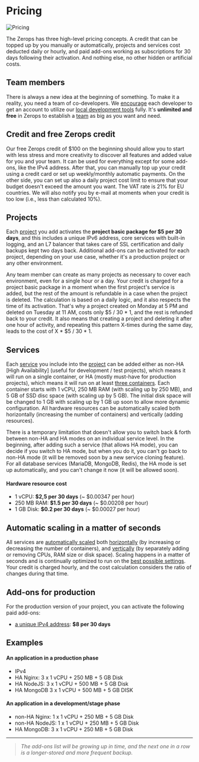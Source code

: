 # Pricing

![Pricing](/pricing.png "Pricing")

The Zerops has three high-level pricing concepts. A credit that can be topped up by you manually or automatically, projects and services cost deducted daily or hourly, and paid add-ons working as subscriptions for 30 days following their activation. And nothing else, no other hidden or artificial costs.

## Team members

There is always a new idea at the beginning of something. To make it a reality, you need a team of co-developers. We [encourage](/documentation/overview/made-for-developers.html#each-developer-should-have-his-own-account-no-artificial-pricing-boosting) each developer to get an account to utilize our [local development tools](/documentation/cli/vpn.html) fully. It's **unlimited and free** in Zerops to establish a [team](/documentation/overview/users.html#your-account) as big as you want and need.

## Credit and free Zerops credit

Our free Zerops credit of \$100 on the beginning should allow you to start with less stress and more creativity to discover all features and added value for you and your team. It can be used for everything except for some add-ons, like the IPv4 address. After that, you can manually top up your credit using a credit card or set up weekly/monthly automatic payments. On the other side, you can set up also a daily project cost limit to ensure that your budget doesn't exceed the amount you want. The VAT rate is 21% for EU countries. We will also notify you by e-mail at moments when your credit is too low (i.e., less than calculated 10%).

## Projects

Each [project](/documentation/overview/projects-and-services-structure.html#project) you add activates the **project basic package for \$5 per 30 days**, and this includes a unique IPv6 address, core services with built-in logging, and an L7 balancer that takes care of SSL certification and daily backups kept two days back. Additional add-ons can be activated for each project, depending on your use case, whether it's a production project or any other environment.

Any team member can create as many projects as necessary to cover each environment, even for a single hour or a day. Your credit is charged for a project basic package in a moment when the first project's service is added, but the rest of the amount is refundable in a case when the project is deleted. The calculation is based on a daily logic, and it also respects the time of its activation. That's why a project created on Monday at 5 PM and deleted on Tuesday at 11 AM, costs only \$5 / 30 \* 1, and the rest is refunded back to your credit. It also means that creating a project and deleting it after one hour of activity, and repeating this pattern X-times during the same day, leads to the cost of X \* \$5 / 30 * 1.

## Services

Each [service](/documentation/overview/projects-and-services-structure.html#service) you include into the [project](/documentation/overview/projects-and-services-structure.html#project) can be added either as non-HA [High Availability] (useful for development / test projects), which means it will run on a single container, or HA (mostly must-have for production projects), which means it will run on at least [three containers](/documentation/ha/why-should-i-want-high-availability.html). Each container starts with 1 vCPU, 250 MB RAM (with scaling up by 250 MB), and 5 GB of SSD disc space (with scaling up by 5 GB). The initial disk space will be changed to 1 GB with scaling up by 1 GB up soon to allow more dynamic configuration. All hardware resources can be automatically scaled both horizontally (increasing the number of containers) and vertically (adding resources).

There is a temporary limitation that doesn't allow you to switch back & forth between non-HA and HA modes on an individual service level. In the beginning, after adding such a service (that allows HA mode), you can decide if you switch to HA mode, but when you do it, you can't go back to non-HA mode (it will be removed soon by a new service cloning feature). For all database services (MariaDB, MongoDB, Redis), the HA mode is set up automatically, and you can't change it now (it will be allowed soon).

#### Hardware resource cost

- 1 vCPU: **\$2,5 per 30 days** (~ $0.00347 per hour)
- 250 MB RAM: **\$1.5 per 30 days** (~ $0.00208 per hour)
- 1 GB Disk: **\$0.2 per 30 days** (~ $0.00027 per hour)

## Automatic scaling in a matter of seconds

All services are [automatically scaled](/documentation/automatic-scaling/how-automatic-scaling-works.html) both [horizontally](/documentation/automatic-scaling/how-automatic-scaling-works.html#horizontal-scaling) (by increasing or decreasing the number of containers), and [vertically](/documentation/automatic-scaling/how-automatic-scaling-works.html#vertical-scaling) (by separately adding or removing CPUs, RAM size or disk space). Scaling happens in a matter of seconds and is continually optimized to run on the [best possible settings](/documentation/automatic-scaling/how-automatic-scaling-works.html#performance-tunning). Your credit is charged hourly, and the cost calculation considers the ratio of changes during that time.

## Add-ons for production

For the production version of your project, you can activate the following paid add-ons:

- [a unique IPv4 address](/documentation/routing/unique-ipv4-ipv6-addresses.html): **\$8 per 30 days**

## Examples

#### An application in a production phase

- IPv4
- HA Nginx: 3 x 1 vCPU + 250 MB + 5 GB Disk
- HA NodeJS: 3 x 1 vCPU + 500 MB + 5 GB Disk
- HA MongoDB 3 x 1 vCPU + 500 MB + 5 GB DISK

#### An application in a development/stage phase

- non-HA Nginx: 1 x 1 vCPU + 250 MB + 5 GB Disk
- non-HA NodeJS: 1 x 1 vCPU + 250 MB + 5 GB Disk
- HA MongoDB: 3 x 1 vCPU + 250 MB + 5 GB Disk

___
> *The add-ons list will be growing up in time, and the next one in a row is a longer-stored and more frequent backup.*
